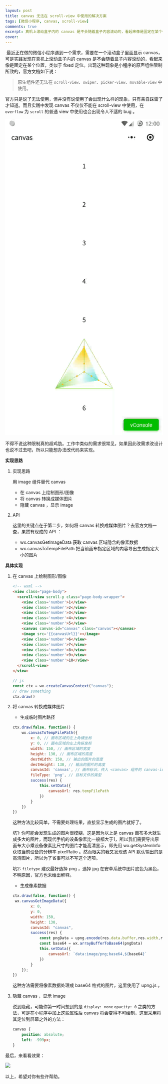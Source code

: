 ```yaml
---
layout: post
title: canvas 无法在 scroll-view 中使用的解决方案
tags: [微信小程序, canvas, scroll-view]
comments: true
excerpt: 真机上滚动盒子内的 canvas 是不会随着盒子内容滚动的，看起来像是固定在某个位置，类似于 fixed 定位。
cover: 
---
```




​	最近正在做的微信小程序遇到一个需求，需要在一个滚动盒子里面显示 canvas，可是实践发现在真机上滚动盒子内的 canvas 是不会随着盒子内容滚动的，看起来像是固定在某个位置，类似于 fixed 定位。出现这种现象是小程序的原声组件限制所致的，官方文档如下说：

> 原生组件还无法在 `scroll-view`、`swiper`、`picker-view`、`movable-view` 中使用。

​	官方只是说了无法使用，但并没有说使用了会出现什么样的现象，只有亲自踩雷了才知道。而且实践中发现 canvas 不仅仅不能在 scroll-view 中使用，在 `overflow` 为 `scroll` 的普通 view 中使用也会出现令人不适的 bug 。

![](/images/canvas.gif)

​	不得不说这种限制真的超鸡肋。工作中类似的需求很常见，如果因此改需求改设计也说不过去吧，所以只能想办法改代码来实现。



**实现思路**

1. 实现思路 

   用 image 组件替代 canvas 

   - 在 canvas 上绘制图形/图像
   - 将 canvas 转换成媒体图片
   - 隐藏 canvas ，显示 image

2. API

   这里的关键点在于第二步，如何将 canvas 转换成媒体图片？去官方文档一查，果然有现成的 API ：

   - wx.canvasGetImageData 获取 canvas 区域隐含的像素数据
   - wx.canvasToTempFilePath 把当前画布指定区域的内容导出生成指定大小的图片



**具体实现**

1. 在 canvas 上绘制图形/图像

   ```html
   <!-- wxml -->
   <view class="page-body">
     <scroll-view scroll-y class="page-body-wrapper">
       <view class='number'>1</view>
       <view class='number'>2</view>
       <view class='number'>3</view>
       <view class='number'>4</view>
       <view class='number'>5</view>
       <canvas canvas-id="canvas" class="canvas"></canvas>
       <image src='{{canvasUrl}}'></image>
       <view class='number'>6</view>
       <view class='number'>7</view>
       <view class='number'>8</view>
       <view class='number'>9</view>
       <view class='number'>10</view>
     </scroll-view>
   </view>
   ```

   ```javascript
   // js
   const ctx = wx.createCanvasContext("canvas");
   // draw something
   ctx.draw()
   ```

2. 将 canvas 转换成媒体图片

   - 生成临时图片路径

   ```javascript
   ctx.draw(false, function() {
       wx.canvasToTempFilePath({
           x: 0, // 画布区域的左上角横坐标
           y: 0, // 画布区域的左上角纵坐标
           width: 150, // 画布区域的宽度
           height: 130, // 画布区域的高度
           destWidth: 150, // 输出的图片的宽度
           destHeight: 130, // 输出的图片的高度
           canvasId: 'canvas', // 画布标识，传入 <canvas> 组件的 canvas-id
           fileType: 'png', // 目标文件的类型
           success(res) {
               this.setData({
                   canvasUrl: res.tempFilePath
               })
           }
       })
   })
   ```

   这种方法比较简单，不需要处理结果，直接显示生成的图片就好了。

   坑1: 你可能会发现生成的图片很模糊，这是因为以上是 canvas 画布多大就生成多大的图片，而现代手机的设备像素比一般都大于1，所以我们需要导出原画布大小乘设备像素比尺寸的图片才能高清显示，即先用 wx.getSystemInfo 获取当前设备的分辨率 pixelRatio 。然而眼尖的我又发现该 API 默认输出的是高清图片，所以为了省事可以不写这个选项。

   坑2: `filetype` 建议最好选择 png ，选择 jpg 在安卓系统中图片底色为黑色，不明原因，官方也未给出解释。

   - 生成像素数据

   ```javascript
   ctx.draw(false, function() {
   	wx.canvasGetImageData({
           x: 0,
           y: 0,
           width: 150,
           height: 130,
           canvasId: "canvas",
           success(res) {   
               const pngData = upng.encode(res.data.buffer,res.width,res.height)
               const base64 = wx.arrayBufferToBase64(pngData)
               this.setData({
                   canvasUrl: `data:image/png;base64,${base64}`
               })
           }
       });
   })
   ```

   这种方法需要将像素数据处理成 base64 格式的图片，这里使用了 upng.js 。

3. 隐藏 canvas ，显示 image

   说到隐藏，可能你第一时间想到的是 `display: none` `opacity: 0` 之类的方法，可是在小程序中加上这些属性后 canvas 将会变得不可绘制，这里采用将其定位到屏幕之外的方法：

   ```css
   canvas {
       position: absolute;
       left: -999px;
   }
   ```



最后，来看看效果：

![](/images/canvas_normal.gif)

以上，希望对你有些许帮助。
